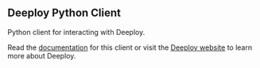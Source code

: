 ## Deeploy Python Client

Python client for interacting with Deeploy.

Read the [documentation](https://deeploy-ml.gitlab.io/deeploy-python-client/) for this client or visit the [Deeploy website](https://deeploy.ml) to learn more about Deeploy.